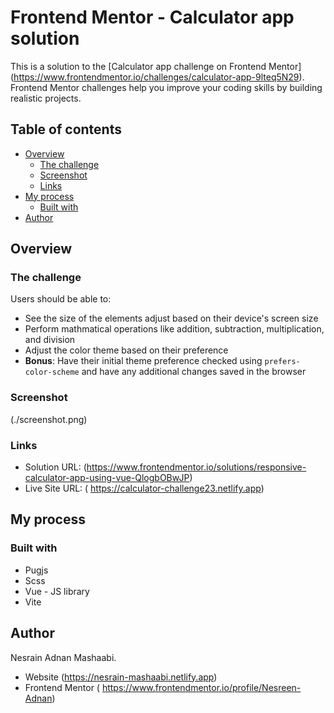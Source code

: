 # Frontend Mentor - Calculator app solution

This is a solution to the [Calculator app challenge on Frontend Mentor]
(https://www.frontendmentor.io/challenges/calculator-app-9lteq5N29). Frontend Mentor challenges help you improve your coding skills by building realistic projects. 

## Table of contents

- [Overview](#overview)
  - [The challenge](#the-challenge)
  - [Screenshot](#screenshot)
  - [Links](#links)
- [My process](#my-process)
  - [Built with](#built-with)
- [Author](#author)


## Overview

### The challenge

Users should be able to:

- See the size of the elements adjust based on their device's screen size
- Perform mathmatical operations like addition, subtraction, multiplication, and division
- Adjust the color theme based on their preference
- **Bonus**: Have their initial theme preference checked using `prefers-color-scheme` and have any additional changes saved in the browser

### Screenshot

(./screenshot.png)


### Links

- Solution URL: 
(https://www.frontendmentor.io/solutions/responsive-calculator-app-using-vue-QlogbOBwJP)
- Live Site URL: (
https://calculator-challenge23.netlify.app)


## My process

### Built with

- Pugjs
- Scss
- Vue - JS library
- Vite


## Author

Nesrain Adnan Mashaabi.
- Website (https://nesrain-mashaabi.netlify.app)
- Frontend Mentor ( https://www.frontendmentor.io/profile/Nesreen-Adnan)
